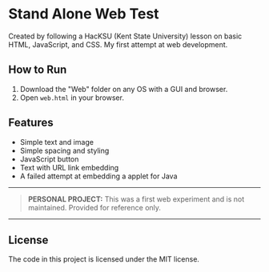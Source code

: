 # Stand Alone Web Test
Created by following a HacKSU (Kent State University) lesson on basic HTML, JavaScript, and CSS. My first attempt at web development.


## How to Run
1. Download the "Web" folder on any OS with a GUI and browser.
2. Open `web.html` in your browser.


## Features
* Simple text and image
* Simple spacing and styling
* JavaScript button
* Text with URL link embedding
* A failed attempt at embedding a applet for Java


---
> **PERSONAL PROJECT:** This was a first web experiment and is not maintained. Provided for reference only.
---


## License
The code in this project is licensed under the MIT license.
